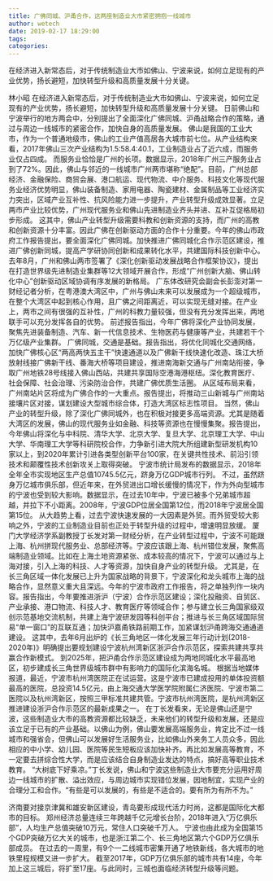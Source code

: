 ```yaml
---
title: 广佛同城、沪甬合作，这两座制造业大市紧密拥抱一线城市
author: wetech
date: 2019-02-17 18:29:00
tags: 
categories: 
---
```

在经济进入新常态后，对于传统制造业大市如佛山、宁波来说，如何立足现有的产业优势，扬长避短，加快转型升级和高质量发展十分关键。
<!-- more -->
林小昭
在经济进入新常态后，对于传统制造业大市如佛山、宁波来说，如何立足现有的产业优势，扬长避短，加快转型升级和高质量发展十分关键。
日前佛山和宁波举行的地方两会中，分别提出了全面深化广佛同城、沪甬战略合作的策略，通过与周边一线城市的紧密合作，加快自身的高质量发展。
佛山是我国的工业大市，作为一个普通地级市，佛山的工业产值高居各大城市前七位。从产业结构来看，2017年佛山三次产业结构为1.5∶58.4∶40.1，工业制造业占了近六成，而服务业仅占四成。
而服务业恰恰是广州的长项。数据显示，2018年广州三产服务业占到了72%。因此，佛山与邻近的一线城市广州两市堪称“绝配”。目前，广州总部经济、金融保险、商贸会展、港口航运、现代物流、中介服务、科技文化等现代服务业经济优势明显，佛山装备制造、家用电器、陶瓷建材、金属制品等工业经济实力突出，区域产业互补性、抗风险能力进一步提升，产业转型升级成效显著。立足两市产业比较优势，广州现代服务业和佛山先进制造业齐头并进、互补互促格局初步形成。
这其中，佛山产业转型升级需要科教和创新资源的支持，而广州的高教和创新资源十分丰富。因此广佛在创新驱动方面的合作十分重要。今年的佛山市政府工作报告提出，要全面深化广佛同城。加快推进广佛同城化合作示范区建设，推进广佛创新同城，提高产学研协同创新和成果转化水平，共建国际科技创新中心。
去年8月，广州和佛山两市签署了《深化创新驱动发展战略合作框架协议》，提出在打造世界级先进制造业集群等12大领域开展合作，形成“广州创新大脑、佛山转化中心”创新驱动区域协调有序发展的新格局。
广东体改研究会副会长彭澎对第一财经记者分析，在粤港澳大湾区中，广州与佛山未来可以发展成为一个超级城市，在整个大湾区中起到核心作用，且广佛之间距离近，可以实现无缝对接。在产业上，两市之间有很强的互补性，广州的科教力量较强，但没有充分发挥出来，两地联手可以充分发挥各自的优势。
前述报告指出，今年广佛将深化产业协同发展，聚焦先进装备制造、汽车、新一代信息技术、生物医药与健康等产业，共建若干个万亿级产业集群。
广佛同城，交通是基础。报告指出，将优化同城化交通网络，加快广佛核心区“两高两快五主干”快速通道以及广佛新干线快速化改造、珠江大桥放射线接广佛新干线、番海大桥等项目建设，推进南海新交通与广州南站衔接，争取广州地铁28号线接入佛山西站，共建共享国际空港海港枢纽。深化教育医疗、社会保障、社会治理、污染防治合作，共建广佛优质生活圈。
从区域布局来看，广州南站片区将成为广佛合作的一大重点。报告提出，将推动三山新城与广州南站接壤片区对接，谋划建设大型城市综合体，打造大湾区标志性项目。
当然，佛山产业的转型升级，除了深化广佛同城外，也在积极对接更多高端资源。尤其是随着大湾区的发展，佛山的现代服务业如金融、科技等资源也在慢慢集聚。报告提出，今年佛山将深化与中科院、清华大学、北京大学、复旦大学、北京理工大学、中山大学、华南理工大学等科研院校合作，力争新引进大院大所组建新型研发机构10家以上，到2020年累计引进各类型创新平台100家，在关键共性技术、前沿引领技术和颠覆性技术创新攻关上取得突破。
宁波市统计局发布的数据显示，2018年全年全市实现地区生产总值10745.5亿元，跻身万亿GDP城市行列。
不过，虽然跻身万亿城市俱乐部，但近年来，在外贸进出口增长缓慢的情况下，作为外向型城市的宁波也受到较大影响。数据显示，在过去10年中，宁波已被多个兄弟城市超越，并拉下不小距离。2008年，宁波GDP位居全国第12位，而2018年宁波居全国第15位。
从大趋势上看，过去宁波快速发展的一大因素是外贸。而外贸受较大影响之外，宁波的工业制造业目前也正处于转型升级的过程中，增速明显放缓。
厦门大学经济学系副教授丁长发对第一财经分析，在产业转型过程中，宁波不可能跟上海、杭州拼现代服务业、总部经济等。宁波应该跟上海、杭州错位发展，聚焦高端制造业领域。比如在上海土地资源紧张、成本较高的情况下，宁波可以通过与上海对接，引入上海的科技、人才等资源，加快自身产业的转型升级。
尤其是，在长三角区域一体化发展已上升为国家战略的背景下，宁波深化和龙头城市上海的战略合作，显然意义重大且深远。今年的宁波市政府工作报告，将之单独列作一块内容。报告指出，今年要推进浙沪（宁波）合作示范区建设；深化投融资、自贸区、产业承接、港口物流、科技人才、教育医疗等领域合作；参与建立长三角国家级双创示范基地交流机制，共建上海宁波研发园等科创平台；推进与长三角区域国际贸易“单一窗口”的互联互通；加快沪嘉甬铁路前期工作，加紧谋划沪甬跨海交通通道建设。
这其中，去年6月出炉的《长三角地区一体化发展三年行动计划(2018- 2020年)》明确提出要规划建设宁波杭州湾新区浙沪合作示范区，探索共建共享共赢合作新模式。 到2025年，把沪甬合作示范区建设成为两地同城化水平最高地区，初步建成长三角世界级城市群中有影响力的国际化滨海名城。
根据当地媒体报道，最近，宁波市杭州湾医院正在试运营。这是宁波市已建成投用的单体投资额最高的医院，总投资14.5亿元，由上海交通大学医学院附属仁济医院、宁波市第二医院以及杭州湾新区，按照三甲标准共建共管。宁波市杭州湾医院，是杭州湾新区推进建设浙沪合作示范区的最新成果之一。
在丁长发看来，无论是佛山还是宁波，这些制造业大市的高教资源都比较缺乏，未来他们的转型升级和发展，还是应该立足于已有的产业基础。以佛山为例，佛山要发展高端服务业，肯定比不过一线城市和强省会，但佛山可以发展好生活服务业，比如佛山外来务工人员众多，因此相应的中小学、幼儿园、医院等民生短板应该加快补齐。再比如发展高等教育，不一定要去拼综合性大学，而是应该结合自身制造业发达的特点，搞好高等职业技术教育。
“大树底下好乘凉。”丁长发说，佛山和宁波这些制造业大市要充分运用好周边一线城市的扩散、溢出效应，与周边城市实现错位发展，因地制宜，实现产业的合理分工和合作。“有些是可以发展的，有些是不适合的。要有所为有所不为。”
 
 
济南要对接京津冀和雄安新区建设，青岛要形成现代活力时尚，这都是国际化大都市的目标。
郑州经济总量连续三年跨越千亿元增长台阶，2018年进入“万亿俱乐部”，人均生产总值突破10万元，常住人口突破千万人。
宁波也由此成为全国第15个GDP突破万亿大关的城市，也是浙江第二个、长三角地区第六个GDP万亿俱乐部成员。
在过去的一周里，有9个一二线城市密集开通了地铁新线，各大城市的地铁里程规模又进一步扩大。
截至2017年，GDP万亿俱乐部的城市共有14座，今年加上这三城后，将扩至17座。与此同时，三城也面临经济转型升级等问题。
